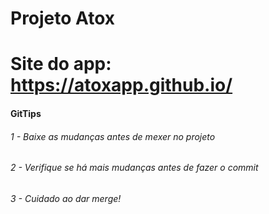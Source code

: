 # Projeto Atox
# Site do app: https://atoxapp.github.io/

#### GitTips
###### 1 - Baixe as mudanças antes de mexer no projeto
###### 2 - Verifique se há mais mudanças antes de fazer o commit
###### 3 - Cuidado ao dar merge!

